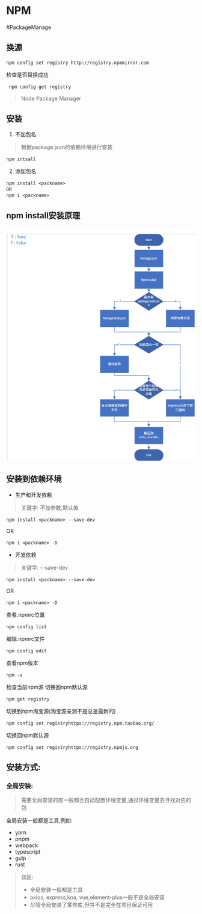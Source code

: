 # NPM

#PackageManage

## 换源
 ```shell
npm config set registry http://registry.npmmirror.com
```

检查是否替换成功
```sh
 npm config get registry
```

> Node Package Manager

## 安装

1. 不加包名

> 根据package.json的依赖环境进行安装

```
npm intsall
```

2. 添加包名

```
npm install <packname>
OR
npm i <packname>
```

## npm install安装原理

![](npm%20install安装原理流程图.png)

## 安装到依赖环境

- 生产和开发依赖

> 关键字: 不加参数,默认值

```shell
npm install <packname> --save-dev
```

OR

```shell
npm i <packname> -D
```

- 开发依赖

> 关键字: --save-dev

```shell
npm install <packname> --save-dev
```

OR

```shell
npm i <packname> -D
```

查看.npmrc位置

```shell
npm config list 
```

编辑.npmrc文件

```shell
npm config edit
```

查看npm版本

```shell
npm -v
```

检查当前npm源
切换回npm默认源

```shell
npm get registry
```

切换到npm淘宝源(淘宝源亲测不是总是最新的)

```shell
npm config set registryhttps://registry.npm.taobao.org/
```

切换回npm默认源

```shell
npm config set registryhttps://registry.npmjs.org
```

## 安装方式:

### 全局安装:

> 需要全局安装的库一般都会自动配置环境变量,通过环境变量去寻找对应的包

全局安装一般都是工具,例如:

- yarn
- pnpm
- webpack
- typescript
- gulp
- rust

> 误区:
> - 全局安装一般都是工具
> - axios, express,koa, vue,element-plus一般不是全局安装
> - 尽管全局安装了某些库,但并不是完全在项目保证可用